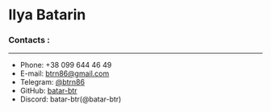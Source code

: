 # Ilya Batarin

### Contacts :
___

* Phone: +38 099 644 46 49
* E-mail: btrn86@gmail.com
* Telegram: [@btrn86](https://t.me/btrn86)
* GitHub: [batar-btr](https://github.com/batar-btr)
* Discord: batar-btr(@batar-btr)
